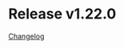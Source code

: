 # Release v1.22.0
[Changelog](https://github.com/opentelekomcloud/terraform-provider-opentelekomcloud/blob/master/CHANGELOG.md#1220-december-03-2020)